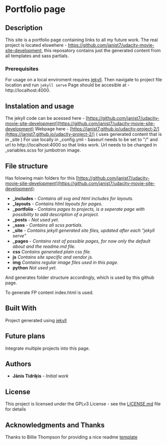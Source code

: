 # Portfolio page

## Description

This site is a portfolio page containing links to all my future work.
The real project is located elswehere - https://github.com/janist7/udacity-movie-site-development, this reposatory contains just the generated content from all templates and sass partials.

### Prerequisites

For usage on a local enviroment requires [jekyll](https://jekyllrb.com/).
Then navigate to project file location and run ```jekyll serve```
Page should be accesible at - http://localhost:4000.

## Instalation and usage

The jekyll code can be acessed here - [https://github.com/janist7/udacity-movie-site-development](https://github.com/janist7/udacity-movie-site-development)
Webpage here - [https://janist7.github.io/udacity-project-2/](https://janist7.github.io/udacity-project-2/) ( uses generated content that is in _site )
For use locally in _config.yml - baseurl needs to be set to "/" and url to
http://localhost:4000 so that links work.
Url needs to be changed in _variables.scss for jumbotron image.

## File structure

Has folowing main folders for this [https://github.com/janist7/udacity-movie-site-development](https://github.com/janist7/udacity-movie-site-development):

* **_includes** - *Contains all svg and html includes for layouts.*
* **_layouts** - *Contains html layouts for pages.*
* **_portfolio** - *Contains pages to projects, is a seperate page with possibility to add description of a project.*
* **_posts** - *Not used yet.*
* **_sass** - *Contains all scss partials.*
* **_site** - *Contains jekyll generated site files, updated after each "jekyll serve"*
* **_pages** - *Contains rest of possible pages, for now only the default about and the readme.md file.*
* **css** *Contains generated plain css file.*
* **js** *Contains site specific and vendor js.*
* **img** *Contains regular image files used in this page.*
* **python** *Not used yet.*

And generates folder structure accordingly, which is used by this github page.

To generate FP content index.html is used.

## Built With

Project generated using [jekyll](https://jekyllrb.com/)

## Future plans

Integrate multiple projects into this page.

## Authors

* **Jānis Tidriķis** - *Initial work*

## License

This project is licensed under the GPLv3 License - see the [LICENSE.md](https://github.com/janist7/udacity-movie-site/blob/master/LICENSE) file for details

## Acknowledgments and Thanks

Thanks to Billie Thompson for providing a nice readme [template](https://gist.github.com/PurpleBooth/109311bb0361f32d87a2)
